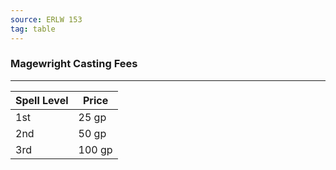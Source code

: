 ```yaml
---
source: ERLW 153
tag: table
---
```


### Magewright Casting Fees
---
|Spell Level|Price|
|--------|--------|
|1st|25 gp|
|2nd|50 gp|
|3rd|100 gp|
